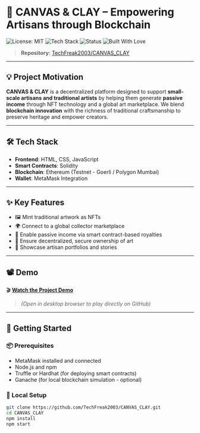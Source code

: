 # 🎨 CANVAS & CLAY – Empowering Artisans through Blockchain

![License: MIT](https://img.shields.io/badge/License-MIT-blue.svg)
![Tech Stack](https://img.shields.io/badge/Tech-HTML%2C%20CSS%2C%20JavaScript%2C%20Solidity-blue)
![Status](https://img.shields.io/badge/Status-Prototype-orange)
![Built With Love](https://img.shields.io/badge/built%20with-%E2%9D%A4-red)

> **Repository:** [TechFreak2003/CANVAS_CLAY](https://github.com/TechFreak2003/CANVAS_CLAY)

---

## 💡 Project Motivation

**CANVAS & CLAY** is a decentralized platform designed to support **small-scale artisans and traditional artists** by helping them generate **passive income** through NFT technology and a global art marketplace. We blend **blockchain innovation** with the richness of traditional craftsmanship to preserve heritage and empower creators.

---

## 🛠️ Tech Stack

- **Frontend**: HTML, CSS, JavaScript  
- **Smart Contracts**: Solidity  
- **Blockchain**: Ethereum (Testnet - Goerli / Polygon Mumbai)  
- **Wallet**: MetaMask Integration  

---

## ✨ Key Features

- 🖼️ Mint traditional artwork as NFTs  
- 🌍 Connect to a global collector marketplace  
- 💸 Enable passive income via smart contract-based royalties  
- 🔐 Ensure decentralized, secure ownership of art  
- 👤 Showcase artisan portfolios and stories  

---

## 📽️ Demo

🎬 **[Watch the Project Demo](https://github.com/TechFreak2003/CANVAS_CLAY/blob/main/Website%20Video.mp4)**  
> *(Open in desktop browser to play directly on GitHub)*

---

## 🚀 Getting Started

### 📦 Prerequisites

- MetaMask installed and connected  
- Node.js and npm  
- Truffle or Hardhat (for deploying smart contracts)  
- Ganache (for local blockchain simulation - optional)

### 🧰 Local Setup

```bash
git clone https://github.com/TechFreak2003/CANVAS_CLAY.git
cd CANVAS_CLAY
npm install
npm start
